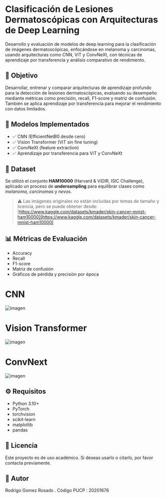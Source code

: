 # Clasificación de Lesiones Dermatoscópicas con Arquitecturas de Deep Learning
Desarrollo y evaluación de modelos de deep learning para la clasificación de imágenes dermatoscópicas, enfocándose en melanoma y carcinomas, usando arquitecturas como CNN, ViT y ConvNeXt, con técnicas de aprendizaje por transferencia y análisis comparativo de rendimiento.

## 📌 Objetivo

Desarrollar, entrenar y comparar arquitecturas de aprendizaje profundo para la detección de lesiones dermatoscópicas, evaluando su desempeño mediante métricas como precisión, recall, F1-score y matriz de confusión. También se aplica aprendizaje por transferencia para mejorar el rendimiento con datos limitados.

## 🧠 Modelos Implementados

- ✅ CNN (EfficientNetB0 desde cero)
- ✅ Vision Transformer (ViT sin fine tuning)
- ✅ ConvNeXt (feature extraction)
- ✅ Aprendizaje por transferencia para ViT y ConvNeXt

## 🧪 Dataset

Se utilizó el conjunto **HAM10000** (Harvard & ViDIR, ISIC Challenge), aplicado un proceso de **undersampling** para equilibrar clases como *melanoma*, *carcinomas* y *nevos*.

> ⚠️ Las imágenes originales no están incluidas por temas de tamaño y licencia, pero se puede obtener desde: [https://www.kaggle.com/datasets/kmader/skin-cancer-mnist-ham10000](https://www.kaggle.com/datasets/kmader/skin-cancer-mnist-ham10000)

## 📊 Métricas de Evaluación

- Accuracy
- Recall
- F1-score
- Matriz de confusión
- Gráficos de pérdida y precisión por época

# CNN
![imagen](https://github.com/user-attachments/assets/4f64ffca-2707-4fea-bd78-7a6e23a3d877)

# Vision Transformer

![imagen](https://github.com/user-attachments/assets/14035cd6-43ea-46a8-99a2-69add403c33f)


# ConvNext
![imagen](https://github.com/user-attachments/assets/6c366275-b013-4eaa-8226-d39c55afd87a)



## ⚙️ Requisitos

- Python 3.10+
- PyTorch
- torchvision
- scikit-learn
- matplotlib
- pandas

## 📄 Licencia

Este proyecto es de uso académico. Si deseas usarlo o citarlo, por favor contacta previamente.

## 🙋 Autor

Rodrigo Gomez Rosado . Código PUCP : 20201676
